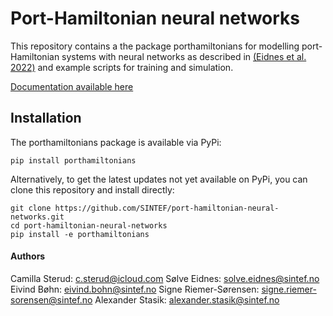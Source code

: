 # Port-Hamiltonian neural networks

This repository contains a the package porthamiltonians for modelling port-Hamiltonian systems with neural networks as described in [(Eidnes et al. 2022)](https://arxiv.org/pdf/2206.02660.pdf) and example scripts for training and simulation.

[Documentation available here](https://port-hamiltonian-neural-networks.readthedocs.io/en/latest/)

## Installation

The porthamiltonians package is available via PyPi:

```
pip install porthamiltonians
```


Alternatively, to get the latest updates not yet available on PyPi, you can clone this repository and install directly:

```
git clone https://github.com/SINTEF/port-hamiltonian-neural-networks.git
cd port-hamiltonian-neural-networks
pip install -e porthamiltonians
```


#### Authors
Camilla Sterud: c.sterud@icloud.com
Sølve Eidnes: solve.eidnes@sintef.no
Eivind Bøhn: eivind.bohn@sintef.no
Signe Riemer-Sørensen: signe.riemer-sorensen@sintef.no
Alexander Stasik: alexander.stasik@sintef.no
